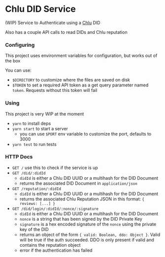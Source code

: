 # Chlu DID Service

(WIP) Service to Authenticate using a [Chlu](https://chlu.io) DID

Also has a couple API calls to read DIDs and Chlu reputation

### Configuring

This project uses environment variables for configuration, but works out of the box

You can use:

- `$DIRECTORY` to customize where the files are saved on disk
- `$TOKEN` to set a required API token as a get query parameter named `token`. Requests without this token will fail

### Using

This project is very WIP at the moment

- `yarn` to install deps
- `yarn start` to start a server
  - you can use `$PORT` env variable to customize the port, defaults to 3000
- `yarn test` to run tests

### HTTP Docs

- `GET /` use this to check if the service is up
- `GET /did/:didId`
  - `didId` is either a Chlu DID UUID or a multihash for the DID Document
  - returns the associated DID Document in `application/json`
- `GET /reputation/:didId`
  - `didId` is either a Chlu DID UUID or a multihash for the DID Document
  - returns the associated Chlu Reputation JSON in this format: `{ reviews: [...] }`
- `GET /did/login/:didId/:nonce/:signature`
  - `didId` is either a Chlu DID UUID or a multihash for the DID Document
  - `nonce` is a string that has been signed by the DID Private Key
  - `signature` is a hex encoded signature of the `nonce` using the private key of the DID
  - returns an object of the form `{ valid: Boolean, ddo: Object }`. Valid will be true if the auth succeeded. DDO is only present if valid and contains the reputation object
  - error if the authentication has failed
